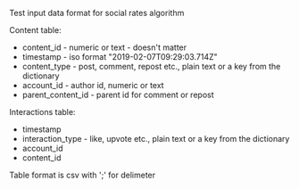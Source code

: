 Test input data format for social rates algorithm

Content table:
- content_id - numeric or text - doesn't matter
- timestamp - iso format "2019-02-07T09:29:03.714Z"
- content_type - post, comment, repost etc., plain text or a key from the dictionary
- account_id - author id, numeric or text
- parent_content_id - parent id for comment or repost

Interactions table:
- timestamp
- interaction_type - like, upvote etc., plain text or a key from the dictionary
- account_id
- content_id

Table format is csv with ';' for delimeter
